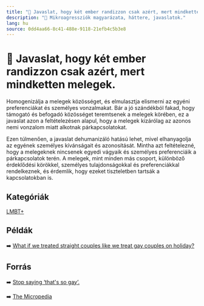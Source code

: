 ```yaml
---
title: "🚫 Javaslat, hogy két ember randizzon csak azért, mert mindketten melegek."
description: "🚫 Mikroagressziók magyarázata, háttere, javaslatok."
lang: hu
source: 0dd4aa66-8c41-488e-9118-21efb4c5b3e8
---
```


<div class="wiki-content agression-title">

# 🚫 Javaslat, hogy két ember randizzon csak azért, mert mindketten melegek.

Homogenizálja a melegek közösséget, és elmulasztja elismerni az egyéni preferenciákat és személyes vonzalmakat. Bár a jó szándékból fakad, hogy támogató és befogadó közösséget teremtsenek a melegek körében, ez a javaslat azon a feltételezésen alapul, hogy a melegek kizárólag az azonos nemi vonzalom miatt alkotnak párkapcsolatokat.

Ezen túlmenően, a javaslat dehumanizáló hatású lehet, mivel elhanyagolja az egyének személyes kívánságait és azonosítását. Mintha azt feltételezné, hogy a melegeknek nincsenek egyedi vágyaik és személyes preferenciáik a párkapcsolatok terén. A melegek, mint minden más csoport, különböző érdeklődési körökkel, személyes tulajdonságokkal és preferenciákkal rendelkeznek, és érdemlik, hogy ezeket tiszteletben tartsák a kapcsolatokban is.


<div class="categories">

## Kategóriák

[LMBT+](/#/entry?id=lmbt)

</div>

## Példák

➡️ [What if we treated straight couples like we treat gay couples on holiday?](https://www.youtube.com/watch?v=lPaVM4nkZFw)

## Forrás

➡️ [Stop saying ‘that's so gay’.](https://psychologybenefits.org/2014/02/07/anti-lgbt-microaggressions/)

➡️ [The Micropedia](https://www.themicropedia.org/)


</div>